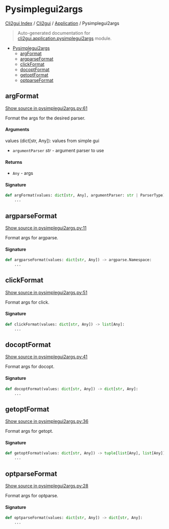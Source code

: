 # Pysimplegui2args

[Cli2gui Index](../../README.md#cli2gui-index) /
[Cli2gui](../index.md#cli2gui) /
[Application](./index.md#application) /
Pysimplegui2args

> Auto-generated documentation for [cli2gui.application.pysimplegui2args](../../../../cli2gui/application/pysimplegui2args.py) module.

- [Pysimplegui2args](#pysimplegui2args)
  - [argFormat](#argformat)
  - [argparseFormat](#argparseformat)
  - [clickFormat](#clickformat)
  - [docoptFormat](#docoptformat)
  - [getoptFormat](#getoptformat)
  - [optparseFormat](#optparseformat)

## argFormat

[Show source in pysimplegui2args.py:61](../../../../cli2gui/application/pysimplegui2args.py#L61)

Format the args for the desired parser.

#### Arguments

values (dict[str, Any]): values from simple gui
- `argumentParser` *str* - argument parser to use

#### Returns

- `Any` - args

#### Signature

```python
def argFormat(values: dict[str, Any], argumentParser: str | ParserType) -> Any:
    ...
```



## argparseFormat

[Show source in pysimplegui2args.py:11](../../../../cli2gui/application/pysimplegui2args.py#L11)

Format args for argparse.

#### Signature

```python
def argparseFormat(values: dict[str, Any]) -> argparse.Namespace:
    ...
```



## clickFormat

[Show source in pysimplegui2args.py:51](../../../../cli2gui/application/pysimplegui2args.py#L51)

Format args for click.

#### Signature

```python
def clickFormat(values: dict[str, Any]) -> list[Any]:
    ...
```



## docoptFormat

[Show source in pysimplegui2args.py:41](../../../../cli2gui/application/pysimplegui2args.py#L41)

Format args for docopt.

#### Signature

```python
def docoptFormat(values: dict[str, Any]) -> dict[str, Any]:
    ...
```



## getoptFormat

[Show source in pysimplegui2args.py:36](../../../../cli2gui/application/pysimplegui2args.py#L36)

Format args for getopt.

#### Signature

```python
def getoptFormat(values: dict[str, Any]) -> tuple[list[Any], list[Any]]:
    ...
```



## optparseFormat

[Show source in pysimplegui2args.py:28](../../../../cli2gui/application/pysimplegui2args.py#L28)

Format args for optparse.

#### Signature

```python
def optparseFormat(values: dict[str, Any]) -> dict[str, Any]:
    ...
```